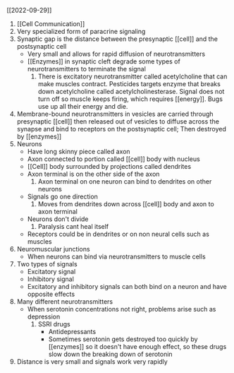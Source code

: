 [[2022-09-29]]
1. [[Cell Communication]]
2. Very specialized form of paracrine signaling
3. Synaptic gap is the distance between the presynaptic [[cell]] and the postsynaptic cell
	- Very small and allows for rapid diffusion of neurotransmitters
	- [[Enzymes]] in synaptic cleft degrade some types of neurotransmitters to terminate the signal
		1. There is excitatory neurotransmitter called acetylcholine that can make muscles contract. Pesticides targets enzyme that breaks down acetylcholine called acetylcholinesterase. Signal does not turn off so muscle keeps firing, which requires [[energy]]. Bugs use up all their energy and die. 
4. Membrane-bound neurotransmitters in vesicles are carried through presynaptic [[cell]] then released out of vesicles to diffuse across the synapse and bind to receptors on the postsynaptic cell; Then destroyed by [[enzymes]]
5. Neurons
	- Have long skinny piece called axon
	- Axon connected to portion called [[cell]] body with nucleus
	- [[Cell]] body surrounded by projections called dendrites
	- Axon terminal is on the other side of the axon
		1. Axon terminal on one neuron can bind to dendrites on other neurons
	- Signals go one direction
		1. Moves from dendrites down across [[cell]] body and axon to axon terminal
	- Neurons don't divide
		1. Paralysis cant heal itself
	- Receptors could be in dendrites or on non neural cells such as muscles 
6. Neuromuscular junctions
	- When neurons can bind via neurotransmitters to muscle cells
7. Two types of signals
	- Excitatory signal
	- Inhibitory signal
	- Excitatory and inhibitory signals can both bind on a neuron and have opposite effects
8. Many different neurotransmitters
	- When serotonin concentrations not right, problems arise such as depression
		1. SSRI drugs
			- Antidepressants
			- Sometimes serotonin gets destroyed too quickly by [[enzymes]] so it doesn't have enough effect, so these drugs slow down the breaking down of serotonin 
9. Distance is very small and signals work very rapidly